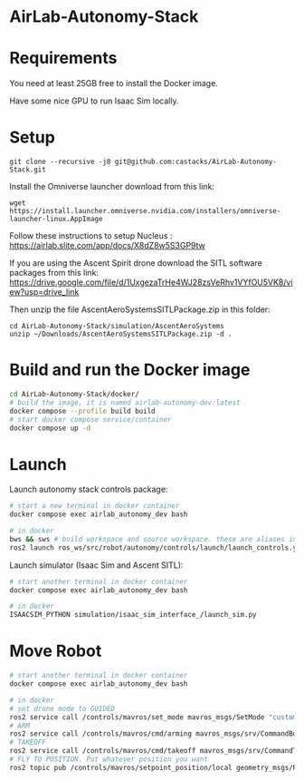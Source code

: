 # AirLab-Autonomy-Stack


# Requirements
You need at least 25GB free to install the Docker image.

Have some nice GPU to run Isaac Sim locally.

# Setup

```
git clone --recursive -j8 git@github.com:castacks/AirLab-Autonomy-Stack.git
```


Install the Omniverse launcher download from this link:
``` 
wget https://install.launcher.omniverse.nvidia.com/installers/omniverse-launcher-linux.AppImage
```


Follow these instructions to setup Nucleus : https://airlab.slite.com/app/docs/X8dZ8w5S3GP9tw


If you are using the Ascent Spirit drone download the SITL software packages from this link:
https://drive.google.com/file/d/1UxgezaTrHe4WJ28zsVeRhv1VYfOU5VK8/view?usp=drive_link

Then unzip the file  AscentAeroSystemsSITLPackage.zip  in this folder:
```
cd AirLab-Autonomy-Stack/simulation/AscentAeroSystems
unzip ~/Downloads/AscentAeroSystemsSITLPackage.zip -d .
```


# Build and run the Docker image
```bash
cd AirLab-Autonomy-Stack/docker/
# build the image, it is named airlab-autonomy-dev:latest
docker compose --profile build build
# start docker compose service/container
docker compose up -d 
```

# Launch
Launch autonomy stack controls package:
```bash
# start a new terminal in docker container
docker compose exec airlab_autonomy_dev bash

# in docker
bws && sws # build workspace and source workspace. these are aliases in ~/.bashrc
ros2 launch ros_ws/src/robot/autonomy/controls/launch/launch_controls.yaml
```

Launch simulator (Isaac Sim and Ascent SITL):
```bash
# start another terminal in docker container
docker compose exec airlab_autonomy_dev bash

# in docker
ISAACSIM_PYTHON simulation/isaac_sim_interface_/launch_sim.py
```

# Move Robot
```bash
# start another terminal in docker container
docker compose exec airlab_autonomy_dev bash

# in docker
# set drone mode to GUIDED
ros2 service call /controls/mavros/set_mode mavros_msgs/SetMode "custom_mode: 'GUIDED'"
# ARM
ros2 service call /controls/mavros/cmd/arming mavros_msgs/srv/CommandBool "{value: True}"
# TAKEOFF
ros2 service call /controls/mavros/cmd/takeoff mavros_msgs/srv/CommandTOL "{altitude: 5}"
# FLY TO POSITION. Put whatever position you want
ros2 topic pub /controls/mavros/setpoint_position/local geometry_msgs/PoseStamped "{ header: { stamp: { sec: 0, nanosec: 0 }, frame_id: 'base_link' }, pose: { position: { x: 10.0, y: 0.0, z: 20.0 }, orientation: { x: 0.0, y: 0.0, z: 0.0, w: 1.0 } } }" -1
```
